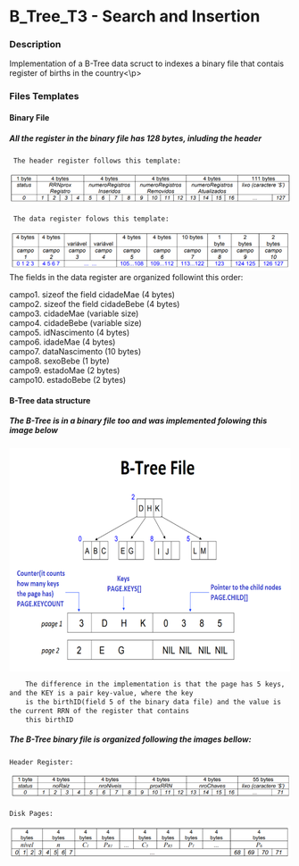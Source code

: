 # B_Tree_T3 - Search and Insertion
### Description
<p>Implementation of a B-Tree data scruct to indexes a binary file that contais register of births in the country<\p>
 
### Files Templates
#### Binary File
  ##### All the register in the binary file has 128 bytes, inluding the header
     The header register follows this template:
   <img src="images/header.PNG" />
    
     The data register folows this template:
   <img src="images/data.PNG" />
  The fields in the data register are organized followint this order:
      <p>campo1. sizeof the field cidadeMae (4 bytes) <br>
      campo2. sizeof the field cidadeBebe (4 bytes)<br>
      campo3. cidadeMae (variable size)<br>
      campo4. cidadeBebe (variable size)<br>
      campo5. idNascimento (4 bytes)<br>
      campo6. idadeMae (4 bytes)<br>
      campo7. dataNascimento (10 bytes)<br>
      campo8. sexoBebe (1 byte)<br>
      campo9. estadoMae (2 bytes)<br>
      campo10. estadoBebe (2 bytes)<br></p>
      
 #### B-Tree data structure
  ##### The B-Tree is in a binary file too and was implemented folowing this image below
  <img src="images/Btree.PNG"  height="400px" width="600px" align="center" />
  
        The difference in the implementation is that the page has 5 keys, and the KEY is a pair key-value, where the key
        is the birthID(field 5 of the binary data file) and the value is the current RRN of the register that contains
        this birthID
  ##### The B-Tree binary file is organized following the images bellow:
    Header Register:
   <img src="images/btree_header.PNG" /><br>
    
    Disk Pages:
   <img src="images/btree_disk_pages.PNG" />
